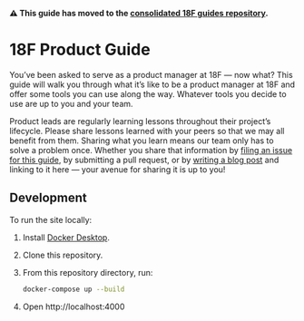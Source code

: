 **⚠️ This guide has moved to the [consolidated 18F guides repository](https://github.com/18F/guides).**

# 18F Product Guide

You’ve been asked to serve as a product manager at 18F — now what? This guide will walk you through what it’s like to be a product manager at 18F and offer some tools you can use along the way. Whatever tools you decide to use are up to you and your team.

Product leads are regularly learning lessons throughout their project’s lifecycle. Please share lessons learned with your peers so that we may all benefit from them. Sharing what you learn means our team only has to solve a problem once. Whether you share that information by [filing an issue for this guide](https://github.com/18F/product-guide/issues/new), by submitting a pull request, or by [writing a blog post](https://18f.gsa.gov/2015/04/29/18f-how-we-write/) and linking to it here — your avenue for sharing it is up to you!

## Development

To run the site locally:

1. Install [Docker Desktop](https://docs.docker.com/docker-for-mac/install/).
1. Clone this repository.
1. From this repository directory, run:

   ```sh
   docker-compose up --build
   ```

1. Open http://localhost:4000
